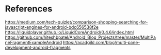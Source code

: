 # References

https://medium.com/tech-quizlet/comparison-shopping-searching-for-javascript-engines-for-android-bdc656538f2e
https://liquidplayer.github.io/LiquidCoreAndroid/0.4.6/index.html
https://github.com/hiteshbpatel/Android_Blog_Projects/tree/master/MultiPaneFragmentExampleAndroid
https://acadgild.com/blog/multi-pane-development-android-fragments

